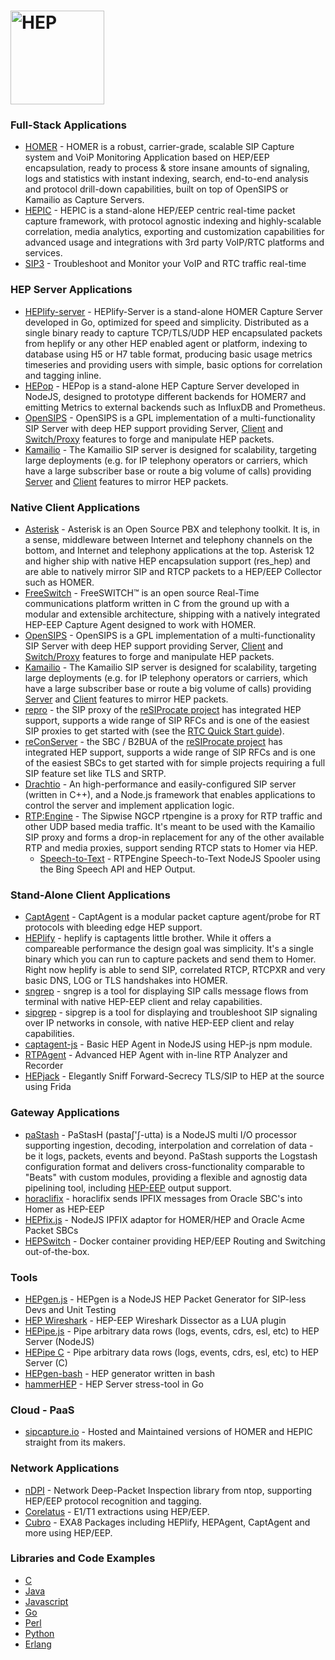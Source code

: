 # <img src="http://i.imgur.com/RSUlFRa.gif" width="150" alt="HEP">

### Full-Stack Applications
* [HOMER](http://github.com/sipcapture/homer) - HOMER is a robust, carrier-grade, scalable SIP Capture system and VoiP Monitoring Application based on HEP/EEP encapsulation, ready to process & store insane amounts of signaling, logs and statistics with instant indexing, search, end-to-end analysis and protocol drill-down capabilities, built on top of OpenSIPS or Kamailio as Capture Servers.
* [HEPIC](http://hepic.tel) - HEPIC is a stand-alone HEP/EEP centric real-time packet capture framework, with protocol agnostic indexing and highly-scalable correlation, media analytics, exporting and customization capabilities for advanced usage and integrations with 3rd party VoIP/RTC platforms and services.
* [SIP3](http://sip3.io) - Troubleshoot and Monitor your VoIP and RTC traffic real-time

### HEP Server Applications
* [HEPlify-server](https://github.com/sipcapture/heplify-server) - HEPlify-Server is a stand-alone HOMER Capture Server developed in Go, optimized for speed and simplicity. Distributed as a single binary ready to capture TCP/TLS/UDP HEP encapsulated packets from heplify or any other HEP enabled agent or platform, indexing to database using H5 or H7 table format, producing basic usage metrics timeseries and providing users with simple, basic options for correlation and tagging inline.
* [HEPop](https://github.com/sipcapture/hepop) - HEPop is a stand-alone HEP Capture Server developed in NodeJS, designed to prototype different backends for HOMER7 and emitting Metrics to external backends such as InfluxDB and Prometheus.
* [OpenSIPS](https://opensips.org) - OpenSIPS is a GPL implementation of a multi-functionality SIP Server with deep HEP support providing Server, [Client](http://www.opensips.org/html/docs/modules/2.2.x/siptrace.html) and [Switch/Proxy](https://github.com/sipcapture/homer/wiki/Examples%3A-opensips-hepswitch) features to forge and manipulate HEP packets.
* [Kamailio](https://github.com/kamailio/kamailio) - The Kamailio SIP server is designed for scalability, targeting large deployments (e.g. for IP telephony operators or carriers, which have a large subscriber base or route a big volume of calls) providing [Server](https://www.kamailio.org/docs/modules/5.0.x/modules/sipcapture.html) and [Client](https://www.kamailio.org/docs/modules/5.0.x/modules/siptrace.html) features to mirror HEP packets.

### Native Client Applications
* [Asterisk](https://github.com/sipcapture/homer/wiki/Examples%3A-Asterisk) - Asterisk is an Open Source PBX and telephony toolkit. It is, in a sense, middleware between Internet and telephony channels on the bottom, and Internet and telephony applications at the top. Asterisk 12 and higher ship with native HEP encapsulation support (res_hep) and are able to natively mirror SIP and RTCP packets to a HEP/EEP Collector such as HOMER.
* [FreeSwitch](https://github.com/sipcapture/homer/wiki/Examples%3A-FreeSwitch) - FreeSWITCH™ is an open source Real-Time communications platform written in C from the ground up with a modular and extensible architecture, shipping with a natively integrated HEP-EEP Capture Agent designed to work with HOMER.
* [OpenSIPS](https://opensips.org) - OpenSIPS is a GPL implementation of a multi-functionality SIP Server with deep HEP support providing Server, [Client](http://www.opensips.org/html/docs/modules/2.2.x/siptrace.html) and [Switch/Proxy](https://github.com/sipcapture/homer/wiki/Examples%3A-opensips-hepswitch) features to forge and manipulate HEP packets.
* [Kamailio](https://github.com/kamailio/kamailio) - The Kamailio SIP server is designed for scalability, targeting large deployments (e.g. for IP telephony operators or carriers, which have a large subscriber base or route a big volume of calls) providing [Server](https://www.kamailio.org/docs/modules/5.0.x/modules/sipcapture.html) and [Client](https://www.kamailio.org/docs/modules/5.0.x/modules/siptrace.html) features to mirror HEP packets.
* [repro](http://www.resiprocate.org/About_Repro) - the SIP proxy of the [reSIProcate project](http://www.resiprocate.org) has integrated HEP support, supports a wide range of SIP RFCs and is one of the easiest SIP proxies to get started with (see the [RTC Quick Start guide](https://rtcquickstart.org)).
* [reConServer](http://www.resiprocate.org/Recon_Overview) - the SBC / B2BUA of the [reSIProcate project](http://www.resiprocate.org) has integrated HEP support, supports a wide range of SIP RFCs and is one of the easiest SBCs to get started with for simple projects requiring a full SIP feature set like TLS and SRTP.
* [Drachtio](https://drachtio.org) - An high-performance and easily-configured SIP server (written in C++), and a Node.js framework that enables applications to control the server and implement application logic. 
* [RTP:Engine](https://github.com/sipwise/rtpengine) - The Sipwise NGCP rtpengine is a proxy for RTP traffic and other UDP based media traffic. It's meant to be used with the Kamailio SIP proxy and forms a drop-in replacement for any of the other available RTP and media proxies, support sending RTCP stats to Homer via HEP.
  * [Speech-to-Text](https://github.com/sipcapture/homer/wiki/Examples%3A-RTPEngine-speech) - RTPEngine Speech-to-Text NodeJS Spooler using the Bing Speech API and HEP Output.

### Stand-Alone Client Applications
* [CaptAgent](https://github.com/sipcapture/captagent) - CaptAgent is a modular packet capture agent/probe for RT protocols with bleeding edge HEP support.
* [HEPlify](https://github.com/sipcapture/heplify) - heplify is captagents little brother. While it offers a compareable performance the design goal was simplicity. It's a single binary which you can run to capture packets and send them to Homer. Right now heplify is able to send SIP, correlated RTCP, RTCPXR and very basic DNS, LOG or TLS handshakes into HOMER.
* [sngrep](https://github.com/irontec/sngrep) - sngrep is a tool for displaying SIP calls message flows from terminal with native HEP-EEP client and relay capabilities.
* [sipgrep](https://github.com/sipcapture/sipgrep) - sipgrep is a tool for displaying and troubleshoot SIP signaling over IP networks in console, with native HEP-EEP client and relay capabilities.
* [captagent-js](https://github.com/sipcapture/captagent-js) - Basic HEP Agent in NodeJS using HEP-js npm module.
* [RTPAgent](mailto:sales@qxip.net) - Advanced HEP Agent with in-line RTP Analyzer and Recorder
* [HEPjack](https://github.com/sipcapture/HEPjack.js) - Elegantly Sniff Forward-Secrecy TLS/SIP to HEP at the source using Frida

### Gateway Applications
* [paStash](https://github.com/sipcapture/pastash) - PaStasH (pastaʃ'ʃ-utta) is a NodeJS multi I/O processor supporting ingestion, decoding, interpolation and correlation of data - be it logs, packets, events and beyond. PaStash supports the Logstash configuration format and delivers cross-functionality comparable to "Beats" with custom modules, providing a flexible and agnostig data pipelining tool, including [HEP-EEP](https://github.com/sipcapture/paStash/blob/master/docs/outputs/hep.md) output support.
* [horaclifix](https://github.com/negbie/horaclifix) - horaclifix sends IPFIX messages from Oracle SBC's into Homer as HEP-EEP
* [HEPfix.js](https://github.com/sipcapture/hepfix.js) - NodeJS IPFIX adaptor for HOMER/HEP and Oracle Acme Packet SBCs
* [HEPSwitch](https://github.com/lmangani/docker-hepswitch) - Docker container providing HEP/EEP Routing and Switching out-of-the-box.

### Tools
* [HEPgen.js](https://github.com/sipcapture/hepgen.js) - HEPgen is a NodeJS HEP Packet Generator for SIP-less Devs and Unit Testing
* [HEP Wireshark](https://github.com/sipcapture/hep-wireshark) - HEP-EEP Wireshark Dissector as a LUA plugin
* [HEPipe.js](https://github.com/sipcapture/hepipe.js) - Pipe arbitrary data rows (logs, events, cdrs, esl, etc) to HEP Server (NodeJS)
* [HEPipe C](https://github.com/sipcapture/hepipe) - Pipe arbitrary data rows (logs, events, cdrs, esl, etc) to HEP Server (C)
* [HEPgen-bash](https://github.com/sipcapture/hepgen-bash) - HEP generator written in bash
* [hammerHEP](https://github.com/negbie/hammerHEP) - HEP Server stress-tool in Go

### Cloud - PaaS
* [sipcapture.io](https://sipcapture.io) - Hosted and Maintained versions of HOMER and HEPIC straight from its makers.

### Network Applications
* [nDPI](https://github.com/ntop/nDPI) - Network Deep-Packet Inspection library from ntop, supporting HEP/EEP protocol recognition and tagging.
* [Corelatus](https://github.com/matthiasl/Corelatus-GTH-example-code/tree/eep_hec) - E1/T1 extractions using HEP/EEP.
* [Cubro](https://packagecloud.io/qxip/cubro-pub) - EXA8 Packages including HEPlify, HEPAgent, CaptAgent and more using HEP/EEP.

### Libraries and Code Examples
  * [C](https://github.com/sipcapture/hep-c)
  * [Java](https://github.com/sipcapture/hep-java)
  * [Javascript](https://github.com/sipcapture/hep-js)
  * [Go](https://github.com/sipcapture/hep-go)
  * [Perl](https://github.com/sipcapture/hep-perl)
  * [Python](https://github.com/sipcapture/hep-python)
  * [Erlang](https://github.com/sipcapture/hep-erlang)
